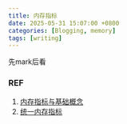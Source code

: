 ```yaml
---
title: 内存指标
date: 2025-05-31 15:07:00 +0800
categories: [Blogging, memory]
tags: [writing]
---
```


先mark后看

### REF

1. [内存指标与基础概念](https://www.ihewro.com/archives/1277/)
2. [统一内存指标](https://docs.google.com/document/d/1_WmgE1F5WUrhwkPqJis3dWyOiUmQKvpXp5cd4w86TvA/edit?tab=t.0#heading=h.**72p7m75zec96**)